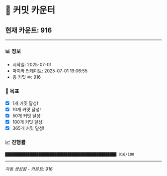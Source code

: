 # 🔢 커밋 카운터

## 현재 카운트: 916

---

### 📊 정보
- 시작일: 2025-07-01
- 마지막 업데이트: 2025-07-01 19:06:55
- 총 커밋 수: 916

### 🎯 목표
- [x] 1개 커밋 달성!
- [x] 10개 커밋 달성!
- [x] 50개 커밋 달성!
- [x] 100개 커밋 달성!
- [x] 365개 커밋 달성!

### 📈 진행률
```
██████████████████████████████████████████████████ 916/100
```

---
*자동 생성됨 - 카운트: 916*
